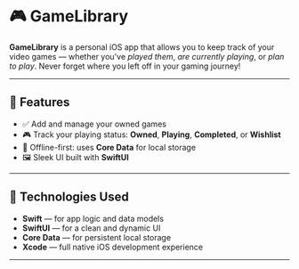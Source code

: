 # 🎮 GameLibrary

**GameLibrary** is a personal iOS app that allows you to keep track of your video games — whether you've *played them*, *are currently playing*, or *plan to play*. Never forget where you left off in your gaming journey!

---

## 🧩 Features

- ✅ Add and manage your owned games
- 🎮 Track your playing status: **Owned**, **Playing**, **Completed**, or **Wishlist**
- 💾 Offline-first: uses **Core Data** for local storage
- 🖼️ Sleek UI built with **SwiftUI**

---

## 📱 Technologies Used

- **Swift** — for app logic and data models
- **SwiftUI** — for a clean and dynamic UI
- **Core Data** — for persistent local storage
- **Xcode** — full native iOS development experience

---

